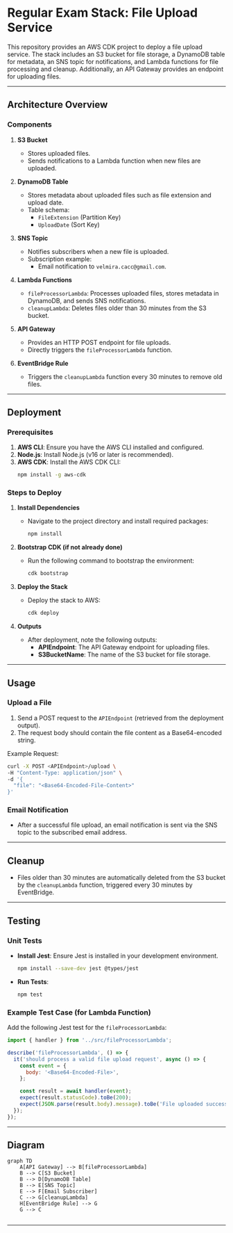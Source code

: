 # Regular Exam Stack: File Upload Service

This repository provides an AWS CDK project to deploy a file upload service. The stack includes an S3 bucket for file storage, a DynamoDB table for metadata, an SNS topic for notifications, and Lambda functions for file processing and cleanup. Additionally, an API Gateway provides an endpoint for uploading files.

---

## Architecture Overview

### Components

1. **S3 Bucket**
   - Stores uploaded files.
   - Sends notifications to a Lambda function when new files are uploaded.

2. **DynamoDB Table**
   - Stores metadata about uploaded files such as file extension and upload date.
   - Table schema:
     - `FileExtension` (Partition Key)
     - `UploadDate` (Sort Key)

3. **SNS Topic**
   - Notifies subscribers when a new file is uploaded.
   - Subscription example:
     - Email notification to `velmira.cacc@gmail.com`.

4. **Lambda Functions**
   - `fileProcessorLambda`: Processes uploaded files, stores metadata in DynamoDB, and sends SNS notifications.
   - `cleanupLambda`: Deletes files older than 30 minutes from the S3 bucket.

5. **API Gateway**
   - Provides an HTTP POST endpoint for file uploads.
   - Directly triggers the `fileProcessorLambda` function.

6. **EventBridge Rule**
   - Triggers the `cleanupLambda` function every 30 minutes to remove old files.

---

## Deployment

### Prerequisites

1. **AWS CLI**: Ensure you have the AWS CLI installed and configured.
2. **Node.js**: Install Node.js (v16 or later is recommended).
3. **AWS CDK**: Install the AWS CDK CLI:
   ```bash
   npm install -g aws-cdk
   ```

### Steps to Deploy

1. **Install Dependencies**
   - Navigate to the project directory and install required packages:
     ```bash
     npm install
     ```

2. **Bootstrap CDK (if not already done)**
   - Run the following command to bootstrap the environment:
     ```bash
     cdk bootstrap
     ```

3. **Deploy the Stack**
   - Deploy the stack to AWS:
     ```bash
     cdk deploy
     ```

4. **Outputs**
   - After deployment, note the following outputs:
     - **APIEndpoint**: The API Gateway endpoint for uploading files.
     - **S3BucketName**: The name of the S3 bucket for file storage.

---

## Usage

### Upload a File

1. Send a POST request to the `APIEndpoint` (retrieved from the deployment output).
2. The request body should contain the file content as a Base64-encoded string.

Example Request:
```bash
curl -X POST <APIEndpoint>/upload \
-H "Content-Type: application/json" \
-d '{
  "file": "<Base64-Encoded-File-Content>"
}'
```

### Email Notification
- After a successful file upload, an email notification is sent via the SNS topic to the subscribed email address.

---

## Cleanup

- Files older than 30 minutes are automatically deleted from the S3 bucket by the `cleanupLambda` function, triggered every 30 minutes by EventBridge.

---

## Testing

### Unit Tests
- **Install Jest**: Ensure Jest is installed in your development environment.
  ```bash
  npm install --save-dev jest @types/jest
  ```
- **Run Tests**:
  ```bash
  npm test
  ```

### Example Test Case (for Lambda Function)
Add the following Jest test for the `fileProcessorLambda`:
```javascript
import { handler } from '../src/fileProcessorLambda';

describe('fileProcessorLambda', () => {
  it('should process a valid file upload request', async () => {
    const event = {
      body: '<Base64-Encoded-File>',
    };

    const result = await handler(event);
    expect(result.statusCode).toBe(200);
    expect(JSON.parse(result.body).message).toBe('File uploaded successfully!');
  });
});
```

---

## Diagram

```mermaid
graph TD
    A[API Gateway] --> B[fileProcessorLambda]
    B --> C[S3 Bucket]
    B --> D[DynamoDB Table]
    B --> E[SNS Topic]
    E --> F[Email Subscriber]
    C --> G[cleanupLambda]
    H[EventBridge Rule] --> G
    G --> C
    
```

---

